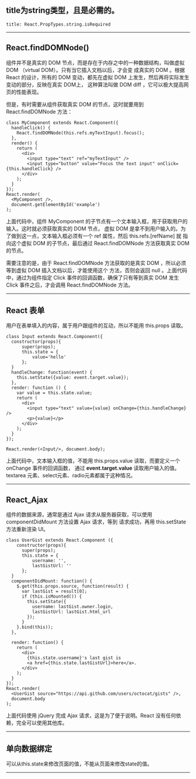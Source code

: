 ## title为string类型，且是必需的。

    title: React.PropTypes.string.isRequired

- - -

## React.findDOMNode()

组件并不是真实的 DOM 节点，而是存在于内存之中的一种数据结构，叫做虚拟 DOM （virtual DOM）。只有当它插入文档以后，才会变
成真实的 DOM 。根据 React 的设计，所有的 DOM 变动，都先在虚拟 DOM 上发生，然后再将实际发生变动的部分，反映在真实 DOM上，
这种算法叫做 DOM diff ，它可以极大提高网页的性能表现。

但是，有时需要从组件获取真实 DOM 的节点，这时就要用到 React.findDOMNode 方法：

    class MyComponent extends React.Component({
      handleClick() {
        React.findDOMNode(this.refs.myTextInput).focus();
      },
      render() {
        return (
          <div>
            <input type="text" ref="myTextInput" />
            <input type="button" value="Focus the text input" onClick={this.handleClick} />
          </div>
        );
      }
    });
    React.render(
      <MyComponent />,
      document.getElementById('example')
    );
    
上面代码中，组件 MyComponent 的子节点有一个文本输入框，用于获取用户的输入。这时就必须获取真实的 DOM 节点，
虚拟 DOM 是拿不到用户输入的。为了做到这一点，文本输入框必须有一个 ref 属性，然后 this.refs.[refName] 就
指向这个虚拟 DOM 的子节点，最后通过 React.findDOMNode 方法获取真实 DOM 的节点。

需要注意的是，由于 React.findDOMNode 方法获取的是真实 DOM ，所以必须等到虚拟 DOM 插入文档以后，才能使用这个
方法，否则会返回 null 。上面代码中，通过为组件指定 Click 事件的回调函数，确保了只有等到真实 DOM 发生 Click 
事件之后，才会调用 React.findDOMNode 方法。

- - -

## React 表单

用户在表单填入的内容，属于用户跟组件的互动，所以不能用 this.props 读取。

    class Input extends React.Component({
      constructor(props){
          super(props);
          this.state = {
              value='hello'
          };
      }
      handleChange: function(event) {
        this.setState({value: event.target.value});
      },
      render: function () {
        var value = this.state.value;
        return (
          <div>
            <input type="text" value={value} onChange={this.handleChange} />
            <p>{value}</p>
          </div>
        );
      }
    });

    React.render(<Input/>, document.body);
    
上面代码中，文本输入框的值，不能用 this.props.value 读取，而要定义一个 onChange 事件的回调函数，
通过 **event.target.value** 读取用户输入的值。textarea 元素、select元素、radio元素都属于这种情况。

- - -

## React_Ajax

组件的数据来源，通常是通过 Ajax 请求从服务器获取，可以使用 componentDidMount 方法设置 Ajax 请求，等到
请求成功，再用 this.setState 方法重新渲染 UI。
    
    class UserGist extends React.Component ({
        constructor(props){
          super(props);
          this.state = {
              username: '',
              lastGistUrl: ''
          };
      }
      componentDidMount: function() {
        $.get(this.props.source, function(result) {
          var lastGist = result[0];
          if (this.isMounted()) {
            this.setState({
              username: lastGist.owner.login,
              lastGistUrl: lastGist.html_url
            });
          }
        }.bind(this));
      },

      render: function() {
        return (
          <div>
            {this.state.username}'s last gist is
            <a href={this.state.lastGistUrl}>here</a>.
          </div>
        );
      }
    });
    React.render(
      <UserGist source="https://api.github.com/users/octocat/gists" />,
      document.body
    );
上面代码使用 jQuery 完成 Ajax 请求，这是为了便于说明。React 没有任何依赖，完全可以使用其他库。

- - -

## 单向数据绑定

可以从this.state来修改页面的值，不能从页面来修改state的值。
- - -

